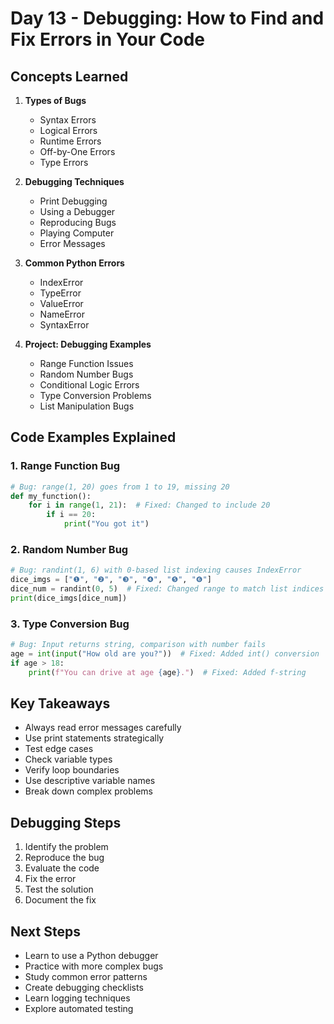 # Day 13 - Debugging: How to Find and Fix Errors in Your Code

## Concepts Learned
1. **Types of Bugs**
   - Syntax Errors
   - Logical Errors
   - Runtime Errors
   - Off-by-One Errors
   - Type Errors

2. **Debugging Techniques**
   - Print Debugging
   - Using a Debugger
   - Reproducing Bugs
   - Playing Computer
   - Error Messages

3. **Common Python Errors**
   - IndexError
   - TypeError
   - ValueError
   - NameError
   - SyntaxError

4. **Project: Debugging Examples**
   - Range Function Issues
   - Random Number Bugs
   - Conditional Logic Errors
   - Type Conversion Problems
   - List Manipulation Bugs

## Code Examples Explained

### 1. Range Function Bug
```python
# Bug: range(1, 20) goes from 1 to 19, missing 20
def my_function():
    for i in range(1, 21):  # Fixed: Changed to include 20
        if i == 20:
            print("You got it")
```

### 2. Random Number Bug
```python
# Bug: randint(1, 6) with 0-based list indexing causes IndexError
dice_imgs = ["❶", "❷", "❸", "❹", "❺", "❻"]
dice_num = randint(0, 5)  # Fixed: Changed range to match list indices
print(dice_imgs[dice_num])
```

### 3. Type Conversion Bug
```python
# Bug: Input returns string, comparison with number fails
age = int(input("How old are you?"))  # Fixed: Added int() conversion
if age > 18:
    print(f"You can drive at age {age}.")  # Fixed: Added f-string
```

## Key Takeaways
- Always read error messages carefully
- Use print statements strategically
- Test edge cases
- Check variable types
- Verify loop boundaries
- Use descriptive variable names
- Break down complex problems

## Debugging Steps
1. Identify the problem
2. Reproduce the bug
3. Evaluate the code
4. Fix the error
5. Test the solution
6. Document the fix

## Next Steps
- Learn to use a Python debugger
- Practice with more complex bugs
- Study common error patterns
- Create debugging checklists
- Learn logging techniques
- Explore automated testing
